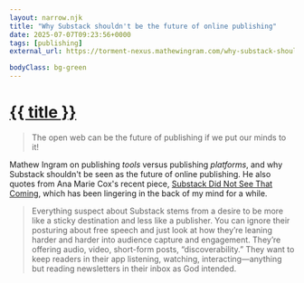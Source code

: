 ```yaml
---
layout: narrow.njk
title: "Why Substack shouldn't be the future of online publishing"
date: 2025-07-07T09:23:56+0000
tags: [publishing]
external_url: https://torment-nexus.mathewingram.com/why-substack-shouldnt-be-the-future-of-online-publishing/?ref=daniel.pizza

bodyClass: bg-green
---
```


<h1><a href="{{ external_url }}">{{ title }}</a></h1>

> The open web can be the future of publishing if we put our minds to it!

Mathew Ingram on publishing _tools_ versus publishing _platforms_, and why Substack shouldn't be seen as the future of online publishing. He also quotes from Ana Marie Cox's recent piece, [Substack Did Not See That Coming](https://newsletter.anamariecox.com/archive/substack-did-not-see-that-coming?ref=daniel.pizza "Substack Did Not See That Coming by Ana Maria Cox"), which has been lingering in the back of my mind for a while.

> Everything suspect about Substack stems from a desire to be more like a sticky destination and less like a publisher. You can ignore their posturing about free speech and just look at how they’re leaning harder and harder into audience capture and engagement. They’re offering audio, video, short-form posts, “discoverability.” They want to keep readers in their app listening, watching, interacting—anything but reading newsletters in their inbox as God intended.